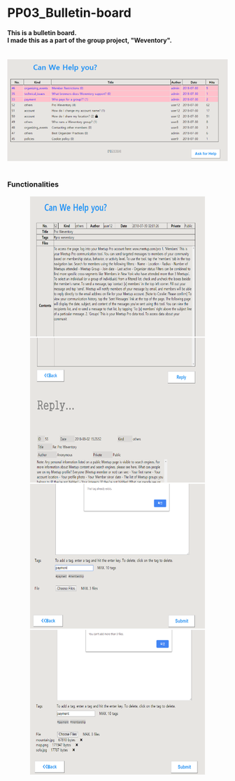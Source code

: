 # PP03_Bulletin-board
<h4>This is a bulletin board.<br/>
I made this as a part of the group project, "Weventory".  
</h4>
<br/>
<div align="center">
    <img src="photos/bulletin-board.png" width="800px"/> 
</div>
<br/>
<h3>Functionalities</h4>


<div align="center">
    <img src="photos/parent-article1.png" height="320px" width="400px"/> 
</div>

<div align="center">
    <img src="photos/child-article.png" height="330px" width="400px"/> 
    <img src="photos/write-article-tags.png" height="330px" width="400px"/> 
    <img src="photos/write-article-file-attatchment.png" height="330px" width="400px"/> 
</div>	

